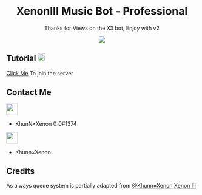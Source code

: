<h1 align="center">XenonIII Music Bot - Professional</h1>
<div align="center">
<p align="center">Thanks for Views on the X3 bot, Enjoy with v2</p>
<img src="./media/banner.gif"></div>

## Tutorial <img width="20px" src="https://img.icons8.com/fluent/2x/youtube-play.png">
[Click Me](https://discord.gg/wCAzcpp3) To join the server

## Contact Me
<img width="30" src="https://img.icons8.com/fluent/2x/discord-logo.png"> 

- KhunN×Xenon 0_0#1374

<img width="30" src="https://img.icons8.com/fluent/2x/instagram-new.png"> 

- Khunn×Xenon








## Credits
As always queue system is partially adapted from [@Khunn×Xenon](https://github.com/Sasuke1374) [Xenon III](https://github.com/Sasuke1374/xenoniii-music-bot)
